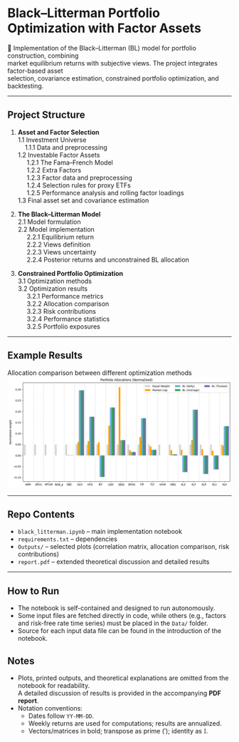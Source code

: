 # Black–Litterman Portfolio Optimization with Factor Assets

📌 Implementation of the Black–Litterman (BL) model for portfolio construction, combining  
market equilibrium returns with subjective views. The project integrates factor-based asset  
selection, covariance estimation, constrained portfolio optimization, and backtesting.

---

## Project Structure

1. **Asset and Factor Selection**  
   1.1 Investment Universe  
   &nbsp;&nbsp;&nbsp;&nbsp;1.1.1 Data and preprocessing  
   1.2 Investable Factor Assets  
   &nbsp;&nbsp;&nbsp;&nbsp;  1.2.1 The Fama–French Model  
   &nbsp;&nbsp;&nbsp;&nbsp;  1.2.2 Extra Factors  
   &nbsp;&nbsp;&nbsp;&nbsp;  1.2.3 Factor data and preprocessing  
   &nbsp;&nbsp;&nbsp;&nbsp;  1.2.4 Selection rules for proxy ETFs  
   &nbsp;&nbsp;&nbsp;&nbsp;  1.2.5 Performance analysis and rolling factor loadings  
   1.3 Final asset set and covariance estimation  

2. **The Black–Litterman Model**  
   2.1 Model formulation  
   2.2 Model implementation  
   &nbsp;&nbsp;&nbsp;&nbsp;  2.2.1 Equilibrium return  
   &nbsp;&nbsp;&nbsp;&nbsp;  2.2.2 Views definition  
   &nbsp;&nbsp;&nbsp;&nbsp;  2.2.3 Views uncertainty  
   &nbsp;&nbsp;&nbsp;&nbsp;  2.2.4 Posterior returns and unconstrained BL allocation  

3. **Constrained Portfolio Optimization**  
   3.1 Optimization methods  
   3.2 Optimization results  
   &nbsp;&nbsp;&nbsp;&nbsp;  3.2.1 Performance metrics  
   &nbsp;&nbsp;&nbsp;&nbsp;  3.2.2 Allocation comparison  
   &nbsp;&nbsp;&nbsp;&nbsp;  3.2.3 Risk contributions  
   &nbsp;&nbsp;&nbsp;&nbsp;  3.2.4 Performance statistics  
   &nbsp;&nbsp;&nbsp;&nbsp;  3.2.5 Portfolio exposures  

---

## Example Results

Allocation comparison between different optimization methods
![Portfolio Allocation Comparison](Outputs/BL_weight_chart.png)

---

## Repo Contents
- `black_litterman.ipynb` – main implementation notebook  
- `requirements.txt` – dependencies  
- `Outputs/` – selected plots (correlation matrix, allocation comparison, risk contributions)  
- `report.pdf` – extended theoretical discussion and detailed results  

---

## How to Run

- The notebook is self-contained and designed to run autonomously.
- Some input files are fetched directly in code, while others (e.g., factors and risk-free rate time series) must be placed in the `Data/` folder.
- Source for each input data file can be found in the introduction of the notebook.

## Notes

- Plots, printed outputs, and theoretical explanations are omitted from the notebook for readability.  
  A detailed discussion of results is provided in the accompanying **PDF report**.
- Notation conventions:
  - Dates follow `YY-MM-DD`.
  - Weekly returns are used for computations; results are annualized.
  - Vectors/matrices in bold; transpose as prime ($'$); identity as $\mathbb{I}$.

